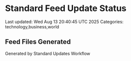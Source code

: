 # Standard Feed Update Status
Last updated: Wed Aug 13 20:40:45 UTC 2025
Categories: technology,business,world

## Feed Files Generated

Generated by Standard Updates Workflow
